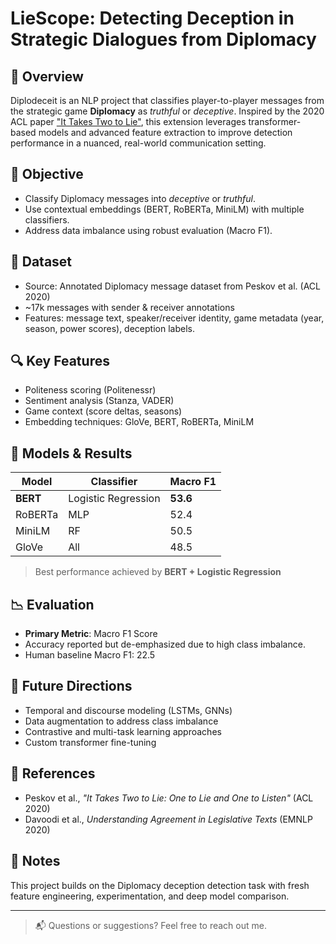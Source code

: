 # LieScope: Detecting Deception in Strategic Dialogues from Diplomacy



## 🧠 Overview
Diplodeceit is an NLP project that classifies player-to-player messages from the strategic game **Diplomacy** as *truthful* or *deceptive*. Inspired by the 2020 ACL paper ["It Takes Two to Lie"](https://aclanthology.org/2020.acl-main.469/), this extension leverages transformer-based models and advanced feature extraction to improve detection performance in a nuanced, real-world communication setting.

## 🎯 Objective
- Classify Diplomacy messages into *deceptive* or *truthful*.
- Use contextual embeddings (BERT, RoBERTa, MiniLM) with multiple classifiers.
- Address data imbalance using robust evaluation (Macro F1).

## 📁 Dataset
- Source: Annotated Diplomacy message dataset from Peskov et al. (ACL 2020)
- ~17k messages with sender & receiver annotations
- Features: message text, speaker/receiver identity, game metadata (year, season, power scores), deception labels.

## 🔍 Key Features
- Politeness scoring (Politenessr)
- Sentiment analysis (Stanza, VADER)
- Game context (score deltas, seasons)
- Embedding techniques: GloVe, BERT, RoBERTa, MiniLM

## 🧪 Models & Results
| Model     | Classifier | Macro F1 |
|-----------|------------|----------|
| **BERT**  | Logistic Regression | **53.6** |
| RoBERTa   | MLP        | 52.4     |
| MiniLM    | RF         | 50.5     |
| GloVe     | All        | 48.5     |

> Best performance achieved by **BERT + Logistic Regression**

## 📉 Evaluation
- **Primary Metric**: Macro F1 Score
- Accuracy reported but de-emphasized due to high class imbalance.
- Human baseline Macro F1: 22.5

## 🔧 Future Directions
- Temporal and discourse modeling (LSTMs, GNNs)
- Data augmentation to address class imbalance
- Contrastive and multi-task learning approaches
- Custom transformer fine-tuning

## 📜 References
- Peskov et al., *"It Takes Two to Lie: One to Lie and One to Listen"* (ACL 2020)
- Davoodi et al., *Understanding Agreement in Legislative Texts* (EMNLP 2020)

## 📌 Notes
This project builds on the Diplomacy deception detection task with fresh feature engineering, experimentation, and deep model comparison.

---

> 📬 Questions or suggestions? Feel free to reach out me.
